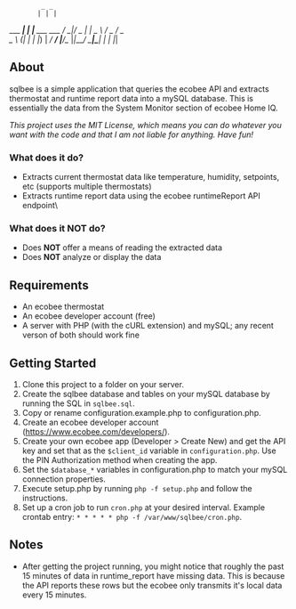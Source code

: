             _ _
           | | |
  ___  ____| | |__   ___  ___
 / __|/ _  | |  _ \ / _ \/ _ \
 \__ \ (_| | | |_) |  __/  __/
 |___/\__  |_|____/ \___|\___|
         | |
         |_|

## About
sqlbee is a simple application that queries the ecobee API and extracts thermostat and runtime report data into a mySQL database. This is essentially the data from the System Monitor section of ecobee Home IQ.

_This project uses the MIT License, which means you can do whatever you want with the code and that I am not liable for anything. Have fun!_

### What does it do?
- Extracts current thermostat data like temperature, humidity, setpoints, etc (supports multiple thermostats)
- Extracts runtime report data using the ecobee runtimeReport API endpoint\

### What does it NOT do?
- Does **NOT** offer a means of reading the extracted data
- Does **NOT** analyze or display the data

## Requirements
- An ecobee thermostat
- An ecobee developer account (free)
- A server with PHP (with the cURL extension) and mySQL; any recent verson of both should work fine

## Getting Started
1. Clone this project to a folder on your server.
2. Create the sqlbee database and tables on your mySQL database by running the SQL in `sqlbee.sql`.
3. Copy or rename configuration.example.php to configuration.php.
4. Create an ecobee developer account (https://www.ecobee.com/developers/).
5. Create your own ecobee app (Developer > Create New) and get the API key and set that as the `$client_id` variable in `configuration.php`. Use the PIN Authorization method when creating the app.
6. Set the `$database_*` variables in configuration.php to match your mySQL connection properties.
7. Execute setup.php by running `php -f setup.php` and follow the instructions.
8. Set up a cron job to run `cron.php` at your desired interval. Example crontab entry: `* * * * * php -f /var/www/sqlbee/cron.php`.

## Notes
- After getting the project running, you might notice that roughly the past 15 minutes of data in runtime_report have missing data. This is because the API reports these rows but the ecobee only transmits it's local data every 15 minutes.
